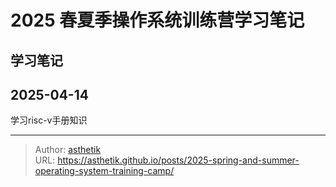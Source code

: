 # 2025 春夏季操作系统训练营学习笔记



## 学习笔记

## 2025-04-14

学习risc-v手册知识


---

> Author: [asthetik](https://github.com/asthetik)  
> URL: https://asthetik.github.io/posts/2025-spring-and-summer-operating-system-training-camp/  

